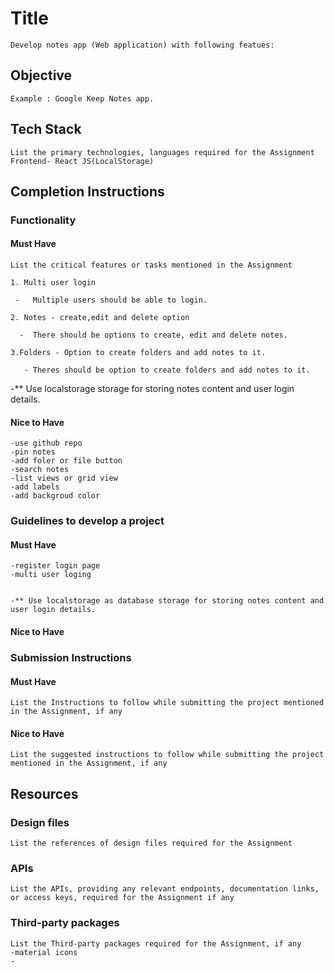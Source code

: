 # Title

    Develop notes app (Web application) with following featues:

## Objective

    Example : Google Keep Notes app.

## Tech Stack

    List the primary technologies, languages required for the Assignment
    Frontend- React JS(LocalStorage)

## Completion Instructions

### Functionality

#### Must Have

    List the critical features or tasks mentioned in the Assignment
    
    1. Multi user login 

     -   Multiple users should be able to login.

    2. Notes - create,edit and delete option

      -  There should be options to create, edit and delete notes.

    3.Folders - Option to create folders and add notes to it.

       - Theres should be option to create folders and add notes to it.

-** Use localstorage storage for storing notes content and user login details.

#### Nice to Have
    
    -use github repo
    -pin notes
    -add foler or file button
    -search notes
    -list views or grid view
    -add labels
    -add backgroud color
    


### Guidelines to develop a project

#### Must Have
    
    
    -register login page
    -multi user loging
    

    -** Use localstorage as database storage for storing notes content and user login details.

#### Nice to Have
    
    

    

### Submission Instructions

#### Must Have

    List the Instructions to follow while submitting the project mentioned in the Assignment, if any
    
    

#### Nice to Have

    List the suggested instructions to follow while submitting the project mentioned in the Assignment, if any

## Resources

### Design files

    List the references of design files required for the Assignment

### APIs

    List the APIs, providing any relevant endpoints, documentation links, or access keys, required for the Assignment if any

### Third-party packages

    List the Third-party packages required for the Assignment, if any
    -material icons
    -